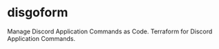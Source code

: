 # disgoform
 Manage Discord Application Commands as Code. Terraform for Discord Application Commands.
